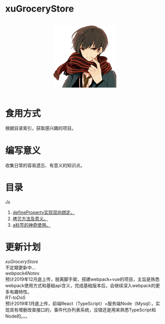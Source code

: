 xuGroceryStore
==============
<p align="center">
  <br>
  <img width="200" src="./assets/pcxu.JPG" alt="pcxu">
  <br>
  <br>
</p>

# 食用方式
根据目录索引，获取感兴趣的项目。

# 编写意义
收集日常的容易遗忘、有意义的知识点。

# 目录
Js   
1.  [defineProperty实现双向绑定。](https://github.com/pcxu/xuGroceryStore/tree/master/Js/defineProperty%E5%AE%9E%E7%8E%B0%E5%8F%8C%E5%90%91%E7%BB%91%E5%AE%9A)
2.  [拷贝方法及意义。](https://github.com/pcxu/xuGroceryStore/tree/master/js/%E6%8B%B7%E8%B4%9D%E6%96%B9%E6%B3%95%E5%8F%8A%E6%84%8F%E4%B9%89)
3.  [a标签的神奇使用。](https://github.com/pcxu/xuGroceryStore/tree/master/js/a%E6%A0%87%E7%AD%BE%E7%9A%84%E7%A5%9E%E5%A5%87%E4%BD%BF%E7%94%A8)

# 更新计划  
*xuGroceryStore*  
不定期更新中...  
*webpack4Notes*  
预计2019年12月底上传，脱离脚手架，搭建webpack+vue的项目，主旨是熟悉webpack使用方式和基础api含义，完成基础版本后，会继续深入webpack的更多有趣特性。  
*RT-toDoS*  
预计2019年1月底上传，前端React（TypeScript）+服务端Node（Mysql），实现具有增删改查接口的，事件代办列表系统，没错还是用来熟悉TypeScript和Node的。。。
